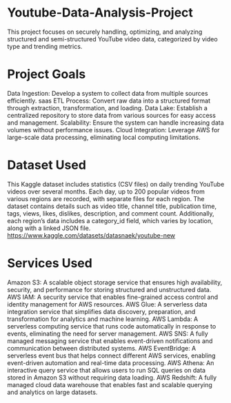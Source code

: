 # Youtube-Data-Analysis-Project
This project focuses on securely handling, optimizing, and analyzing structured and semi-structured YouTube video data, categorized by video type and trending metrics.

# Project Goals
Data Ingestion: Develop a system to collect data from multiple sources efficiently.
saas
ETL Process: Convert raw data into a structured format through extraction, transformation, and loading.
Data Lake: Establish a centralized repository to store data from various sources for easy access and management.
Scalability: Ensure the system can handle increasing data volumes without performance issues.
Cloud Integration: Leverage AWS for large-scale data processing, eliminating local computing limitations.

# Dataset Used

This Kaggle dataset includes statistics (CSV files) on daily trending YouTube videos over several months. Each day, up to 200 popular videos from various regions are recorded, with separate files for each region. The dataset contains details such as video title, channel title, publication time, tags, views, likes, dislikes, description, and comment count. Additionally, each region’s data includes a category_id field, which varies by location, along with a linked JSON file.
https://www.kaggle.com/datasets/datasnaek/youtube-new

# Services Used 
Amazon S3: A scalable object storage service that ensures high availability, security, and performance for storing structured and unstructured data.
AWS IAM: A security service that enables fine-grained access control and identity management for AWS resources.
AWS Glue: A serverless data integration service that simplifies data discovery, preparation, and transformation for analytics and machine learning.
AWS Lambda: A serverless computing service that runs code automatically in response to events, eliminating the need for server management.
AWS SNS: A fully managed messaging service that enables event-driven notifications and communication between distributed systems.
AWS EventBridge: A serverless event bus that helps connect different AWS services, enabling event-driven automation and real-time data processing.
AWS Athena: An interactive query service that allows users to run SQL queries on data stored in Amazon S3 without requiring data loading.
AWS Redshift: A fully managed cloud data warehouse that enables fast and scalable querying and analytics on large datasets.







